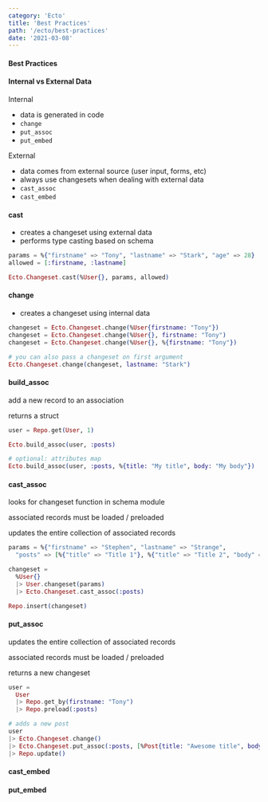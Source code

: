 ```yaml
---
category: 'Ecto'
title: 'Best Practices'
path: '/ecto/best-practices'
date: '2021-03-08'
---
```


#### Best Practices

#### Internal vs External Data

Internal

- data is generated in code
- `change`
- `put_assoc`
- `put_embed`

External

- data comes from external source (user input, forms, etc)
- always use changesets when dealing with external data
- `cast_assoc`
- `cast_embed`

#### cast

- creates a changeset using external data
- performs type casting based on schema

```elixir
params = %{"firstname" => "Tony", "lastname" => "Stark", "age" => 28}
allowed = [:firstname, :lastname]

Ecto.Changeset.cast(%User{}, params, allowed)
```

#### change

- creates a changeset using internal data

```elixir
changeset = Ecto.Changeset.change(%User{firstname: "Tony"})
changeset = Ecto.Changeset.change(%User{}, firstname: "Tony")
changeset = Ecto.Changeset.change(%User{}, %{firstname: "Tony"})

# you can also pass a changeset on first argument
Ecto.Changeset.change(changeset, lastname: "Stark")
```

#### build_assoc

add a new record to an association

returns a struct

```elixir
user = Repo.get(User, 1)

Ecto.build_assoc(user, :posts)

# optional: attributes map
Ecto.build_assoc(user, :posts, %{title: "My title", body: "My body"})
```

#### cast_assoc

looks for changeset function in schema module

associated records must be loaded / preloaded

updates the entire collection of associated records

```elixir
params = %{"firstname" => "Stephen", "lastname" => "Strange",
  "posts" => [%{"title" => "Title 1"}, %{"title" => "Title 2", "body" => "Body 1"}]}

changeset =
  %User{}
  |> User.changeset(params)
  |> Ecto.Changeset.cast_assoc(:posts)

Repo.insert(changeset)
```

#### put_assoc

updates the entire collection of associated records

associated records must be loaded / preloaded

returns a new changeset

```elixir
user =
  User
  |> Repo.get_by(firstname: "Tony")
  |> Repo.preload(:posts)

# adds a new post
user
|> Ecto.Changeset.change()
|> Ecto.Changeset.put_assoc(:posts, [%Post{title: "Awesome title", body: "Awesome body"} | user.posts])
|> Repo.update()
```

#### cast_embed

#### put_embed
